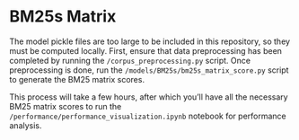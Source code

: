 # BM25s Matrix

The model pickle files are too large to be included in this repository, so they must be computed locally. First, ensure 
that data preprocessing has been completed by running the `/corpus_preprocessing.py` script. Once preprocessing is done,
run the `/models/BM25s/bm25s_matrix_score.py` script to generate the BM25 matrix scores.

This process will take a few hours, after which you’ll have all the necessary BM25 matrix scores to run the 
`/performance/performance_visualization.ipynb` notebook for performance analysis.
